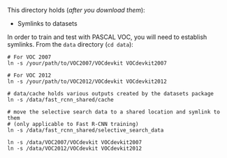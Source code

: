 This directory holds (*after you download them*):
- Symlinks to datasets

In order to train and test with PASCAL VOC, you will need to establish symlinks.
From the `data` directory (`cd data`):

```
# For VOC 2007
ln -s /your/path/to/VOC2007/VOCdevkit VOCdevkit2007

# For VOC 2012
ln -s /your/path/to/VOC2012/VOCdevkit VOCdevkit2012
```

```
# data/cache holds various outputs created by the datasets package
ln -s /data/fast_rcnn_shared/cache

# move the selective search data to a shared location and symlink to them
# (only applicable to Fast R-CNN training)
ln -s /data/fast_rcnn_shared/selective_search_data

ln -s /data/VOC2007/VOCdevkit VOCdevkit2007
ln -s /data/VOC2012/VOCdevkit VOCdevkit2012
```
